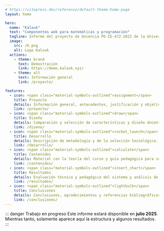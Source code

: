 ```yaml
---
# https://vitepress.dev/reference/default-theme-home-page
layout: home

hero:
  name: "Kalouk"
  text: "Componentes web para matemáticas y programación"
  tagline: Informe del proyecto de docencia PD-IE-472-2022 de la Universidad de Costa Rica
  image:
    src: /K.png
    alt: Logo Kalouk
  actions:
    - theme: brand
      text: Demostración
      link: https://demo.kalouk.xyz/
    - theme: alt
      text: Información general
      link: /proyecto/

features:
  - icon: <span class="material-symbols-outlined">assignment</span>
    title: Proyecto
    details: Información general, antecedentes, justificación y objetivos.
    link: /proyecto/
  - icon: <span class="material-symbols-outlined">draw</span>
    title: Diseño
    details: Comparación y selección de características y diseño docente.
    link: /diseno/
  - icon: <span class="material-symbols-outlined">rocket_launch</span>
    title: Desarrollo
    details: Descripción de metodología y de la selección tecnológica.
    link: /desarrollo/
  - icon: <span class="material-symbols-outlined">calculate</span>
    title: Contenidos
    details: Material con la teoría del curso y guía pedagógica para su implementación.
    link: /contenidos/
  - icon: <span class="material-symbols-outlined">insert_chart</span>
    title: Resultados
    details: Evaluación técnica y pedagógica del sistema y análisis de la implementación.
    link: /resultados/
  - icon: <span class="material-symbols-outlined">lightbulb</span>
    title: Conclusiones
    details: Conclusiones, agradecimientos y referencias bibliográficas para el proyecto.
    link: /conclusiones/
---
```


::: danger Trabajo en progreso
Este informe estará disponible en **julio 2025**. Mientras tanto, solamente aparece aquí la estructura y algunos resultados.
:::
